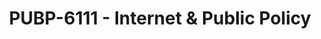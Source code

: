 ---
layout: course
title: PUBP-6111 - Internet & Public Policy
aliases: 
course_id: PUBP-6111
permalink: /PUBP-6111/
avg_difficulty: 1.00
avg_rating: 4.00
avg_workload: 3.00
course_number: 6111
---